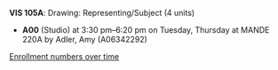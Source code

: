 **VIS 105A**: Drawing: Representing/Subject (4 units)

- **A00** (Studio) at 3:30 pm–6:20 pm on Tuesday, Thursday at MANDE 220A by Adler, Amy (A06342292)

[Enrollment numbers over time](./VIS105A.tsv)
